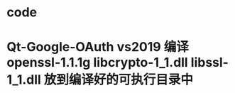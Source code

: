 # code
Qt-Google-OAuth
vs2019 编译 openssl-1.1.1g
libcrypto-1_1.dll
libssl-1_1.dll 
放到编译好的可执行目录中 
===============================
